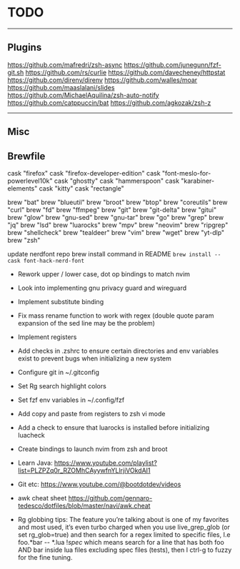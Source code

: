 # TODO

---

## Plugins


https://github.com/mafredri/zsh-async
https://github.com/junegunn/fzf-git.sh
https://github.com/rs/curlie
https://github.com/davecheney/httpstat
https://github.com/direnv/direnv
https://github.com/walles/moar
https://github.com/maaslalani/slides
https://github.com/MichaelAquilina/zsh-auto-notify
https://github.com/catppuccin/bat
https://github.com/agkozak/zsh-z


---

## Misc

## Brewfile



cask "firefox"
cask "firefox-developer-edition"
cask "font-meslo-for-powerlevel10k"
cask "ghostty"
cask "hammerspoon"
cask "karabiner-elements"
cask "kitty"
cask "rectangle"


brew "bat"
brew "blueutil"
brew "broot"
brew "btop"
brew "coreutils"
brew "curl"
brew "fd"
brew "ffmpeg"
brew "git"
brew "git-delta"
brew "gitui"
brew "glow"
brew "gnu-sed"
brew "gnu-tar"
brew "go"
brew "grep"
brew "jq"
brew "lsd"
brew "luarocks"
brew "mpv"
brew "neovim"
brew "ripgrep"
brew "shellcheck"
brew "tealdeer"
brew "vim"
brew "wget"
brew "yt-dlp"
brew "zsh"





update nerdfont repo brew install command in README `brew install --cask font-hack-nerd-font`


- Rework upper / lower case, dot op bindings to match nvim
- Look into implementing gnu privacy guard and wireguard
- Implement substitute binding
- Fix mass rename function to work with regex (double quote param expansion of the sed line may be the problem)
- Implement registers
- Add checks in .zshrc to ensure certain directories and env variables exist to prevent bugs when initializing a new system

- Configure git in ~/.gitconfig
- Set Rg search highlight colors
- Set fzf env variables in ~/.config/fzf
- Add copy and paste from registers to zsh vi mode
- Add a check to ensure that luarocks is installed before initializing luacheck
- Create bindings to launch nvim from zsh and broot

- Learn Java: https://www.youtube.com/playlist?list=PLZPZq0r_RZOMhCAyywfnYLlrjiVOkdAI1
- Git etc: https://www.youtube.com/@bootdotdev/videos

- awk cheat sheet
    https://github.com/gennaro-tedesco/dotfiles/blob/master/navi/awk.cheat

- Rg globbing tips:
The feature you’re talking about is one of my favorites and most used, it’s even turbo charged when you use live_grep_glob (or set rg_glob=true) and then search for a regex limited to specific files, I.e foo.*bar -- *.lua !*spec* which means search for a line that has both foo AND bar inside lua files excluding spec files (tests), then I ctrl-g to fuzzy for the fine tuning.
